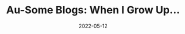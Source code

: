 ---
title: "Au-Some Blogs: When I Grow Up..."
show_title_on_cover: false
date: "2022-05-12"
version: 4
volume: 1
issue: 1
category: "Au-Some Blogs"
format: "ausome-blogs-v2"
synopsis: "For his first arts class at regular school, Zene struggles to draw himself as his class was asked to draw who they want to be when they grow up."
url: "https://au-venturous-buddy.github.io/ZNZN-V4-MBSA-V1-I1/"
modes_v2: [
    {mode_name: "Original", scenes: ["0", "1-Original", "2", "3-Original", "4"]},
    {mode_name: "Onsite with Health Protocols", scenes: ["0", "1-Onsite with Health Protocols", "2", "3-Onsite with Health Protocols", "4"]},
    {mode_name: "Offsite/Online", scenes: ["0", "1-Offsite or Online", "2", "3-Offsite or Online", "4"]}
]
---
